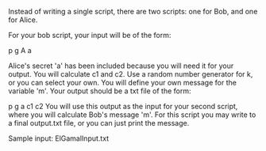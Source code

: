 Instead of writing a single script, there are two scripts: one for Bob, and one for Alice.

For your bob script, your input will be of the form:

p
g
A
a

Alice's secret 'a' has been included because you will need it for your output. 
You will calculate c1 and c2. Use a random number generator for k, or you can select your own. 
You will define your own message for the variable 'm'. Your output should be a txt file of the form:

p
g
a
c1
c2
You will use this output as the input for your second script, where you will calculate Bob's message 'm'. 
For this script you may write to a final output.txt file, or you can just print the message.

Sample input: ElGamalInput.txt
